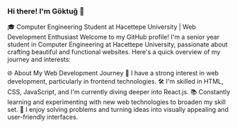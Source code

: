 ### Hi there! I'm Göktuğ 👋

🎓 Computer Engineering Student at Hacettepe University | Web Development Enthusiast
Welcome to my GitHub profile! I'm a senior year student in Computer Engineering at Hacettepe University, passionate about crafting beautiful and functional websites. Here's a quick overview of my journey and interests:

🌐 About My Web Development Journey
🚀 I have a strong interest in web development, particularly in frontend technologies.
🛠 I'm skilled in HTML, CSS, JavaScript, and I'm currently diving deeper into React.js.
📚 Constantly learning and experimenting with new web technologies to broaden my skill set.
📝 I enjoy solving problems and turning ideas into visually appealing and user-friendly interfaces.

<!--
**goktugocaklioglu/goktugocaklioglu** is a ✨ _special_ ✨ repository because its `README.md` (this file) appears on your GitHub profile.

Here are some ideas to get you started:

- 🔭 I’m currently working on ...
- 🌱 I’m currently learning ...
- 👯 I’m looking to collaborate on ...
- 🤔 I’m looking for help with ...
- 💬 Ask me about ...
- 📫 How to reach me: ...
- 😄 Pronouns: ...
- ⚡ Fun fact: ...
-->

